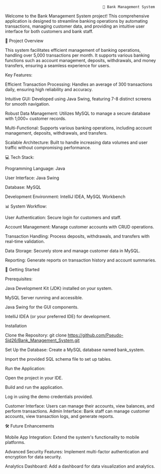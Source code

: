                                                  🏦 Bank Management System
Welcome to the Bank Management System project! This comprehensive application is designed to streamline banking operations by automating transactions, managing customer data, and providing an intuitive user interface for both customers and bank staff.

📜 Project Overview

This system facilitates efficient management of banking operations, handling over 5,000 transactions per month. It supports various banking functions such as account management, deposits, withdrawals, and money transfers, ensuring a seamless experience for users.


Key Features:

Efficient Transaction Processing: Handles an average of 300 transactions daily, ensuring high reliability and accuracy.

Intuitive GUI: Developed using Java Swing, featuring 7-8 distinct screens for smooth navigation.

Robust Data Management: Utilizes MySQL to manage a secure database with 1,000+ customer records.

Multi-Functional: Supports various banking operations, including account management, deposits, withdrawals, and transfers.

Scalable Architecture: Built to handle increasing data volumes and user traffic without compromising performance.



💻 Tech Stack:


Programming Language: Java

User Interface: Java Swing

Database: MySQL

Development Environment: IntelliJ IDEA, MySQL Workbench



📊 System Workflow:


User Authentication: Secure login for customers and staff.

Account Management: Manage customer accounts with CRUD operations.

Transaction Handling: Process deposits, withdrawals, and transfers with real-time validation.

Data Storage: Securely store and manage customer data in MySQL.

Reporting: Generate reports on transaction history and account summaries.




🚀 Getting Started

Prerequisites:


Java Development Kit (JDK) installed on your system.

MySQL Server running and accessible.

Java Swing for the GUI components.

IntelliJ IDEA (or your preferred IDE) for development.


Installation

Clone the Repository:  git clone https://github.com/Pseudo-Sid26/Bank_Management_System.git

Set Up the Database:  Create a MySQL database named bank_system.

Import the provided SQL schema file to set up tables.


Run the Application:

Open the project in your IDE.

Build and run the application.

Log in using the demo credentials provided.

Customer Interface: Users can manage their accounts, view balances, and perform transactions.
Admin Interface: Bank staff can manage customer accounts, view transaction logs, and generate reports.




🛠️ Future Enhancements

Mobile App Integration: Extend the system's functionality to mobile platforms.

Advanced Security Features: Implement multi-factor authentication and encryption for data security.

Analytics Dashboard: Add a dashboard for data visualization and analytics.
